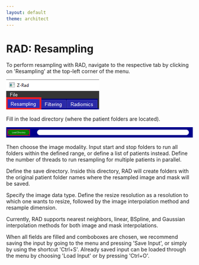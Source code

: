 ```yaml
---
layout: default
theme: architect
---
```

# RAD: Resampling

To perform resampling with RAD, navigate to the respective tab by clicking on 'Resampling' at the top-left corner of the menu.

![Description of Image](f1.png "Optional Title Here")

Fill in the load directory (where the patient folders are located).

![Description of Image](f2.png "Title")


Then choose the image modality. Input start and stop folders to run all folders within the defined range, or define a list of patients instead. Define the number of threads to run resampling for multiple patients in parallel.

Define the save directory. Inside this directory, RAD will create folders with the original patient folder names where the resampled image and mask will be saved.

Specify the image data type. Define the resize resolution as a resolution to which one wants to resize, followed by the image interpolation method and resample dimension.

Currently, RAD supports nearest neighbors, linear, BSpline, and Gaussian interpolation methods for both image and mask interpolations.

When all fields are filled and comboboxes are chosen, we recommend saving the input by going to the menu and pressing 'Save Input', or simply by using the shortcut 'Ctrl+S'. Already saved input can be loaded through the menu by choosing 'Load Input' or by pressing 'Ctrl+O'.
